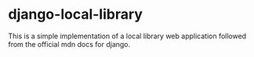 # django-local-library

This is a simple implementation of a local library web application followed from the official mdn docs for django.
